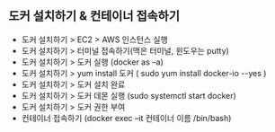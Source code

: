 ## 도커 설치하기 & 컨테이너 접속하기

- 도커 설치하기 > EC2 > AWS 인스턴스 실행 
- 도커 설치하기 > 터미널 접속하기(맥은 터미널, 윈도우는 putty)
- 도커 설치하기 > 도커 실행 (docker as –a)
- 도커 설치하기 > yum install 도커 ( sudo yum install docker-io --yes )
- 도커 설치하기 > 도커 설치 완료
- 도커 설치하기 > 도커 데몬 실행 (sudo systemctl start docker)
- 도커 설치하기 > 도커 권한 부여
- 컨테이너 접속하기 (docker exec –it 컨테이너 이름 /bin/bash)
